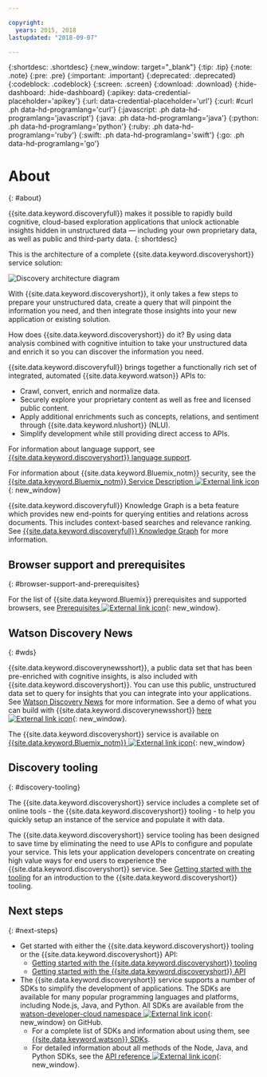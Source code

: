 ```yaml
---

copyright:
  years: 2015, 2018
lastupdated: "2018-09-07"

---
```


{:shortdesc: .shortdesc}
{:new_window: target="_blank"}
{:tip: .tip}
{:note: .note}
{:pre: .pre}
{:important: .important}
{:deprecated: .deprecated}
{:codeblock: .codeblock}
{:screen: .screen}
{:download: .download}
{:hide-dashboard: .hide-dashboard}
{:apikey: data-credential-placeholder='apikey'} 
{:url: data-credential-placeholder='url'}
{:curl: #curl .ph data-hd-programlang='curl'}
{:javascript: .ph data-hd-programlang='javascript'}
{:java: .ph data-hd-programlang='java'}
{:python: .ph data-hd-programlang='python'}
{:ruby: .ph data-hd-programlang='ruby'}
{:swift: .ph data-hd-programlang='swift'}
{:go: .ph data-hd-programlang='go'}

# About
{: #about}

{{site.data.keyword.discoveryfull}} makes it possible to rapidly build cognitive, cloud-based exploration applications that unlock actionable insights hidden in unstructured data — including your own proprietary data, as well as public and third-party data.
{: shortdesc}

This is the architecture of a complete {{site.data.keyword.discoveryshort}} service solution:

![Discovery architecture diagram](images/discovery-flow.png)

With {{site.data.keyword.discoveryshort}}, it only takes a few steps to prepare your unstructured data, create a query that will pinpoint the information you need, and then integrate those insights into your new application or existing solution.

How does {{site.data.keyword.discoveryshort}} do it? By using data analysis combined with cognitive intuition to take your unstructured data and enrich it so you can discover the information you need.

{{site.data.keyword.discoveryfull}} brings together a functionally rich set of integrated, automated {{site.data.keyword.watson}} APIs to:

- Crawl, convert, enrich and normalize data.
- Securely explore your proprietary content as well as free and licensed public content.
- Apply additional enrichments such as concepts, relations, and sentiment through {{site.data.keyword.nlushort}} (NLU).
- Simplify development while still providing direct access to APIs.

For information about language support, see [{{site.data.keyword.discoveryshort}} language support](/docs/services/discovery/language-support.html).

For information about {{site.data.keyword.Bluemix_notm}} security, see the [{{site.data.keyword.Bluemix_notm}} Service Description ![External link icon](../../icons/launch-glyph.svg "External link icon")](https://www.ibm.com/software/sla/sladb.nsf/searchsaas/?searchview&searchorder=4&searchmax=0&query=%28IBM+Cloud+Service+description%29){: new_window}

{{site.data.keyword.discoveryfull}} Knowledge Graph is a beta feature which provides new end-points for querying entities and relations across documents. This includes context-based searches and relevance ranking. See [{{site.data.keyword.discoveryfull}} Knowledge Graph](/docs/services/discovery/building-kg.html) for more information.

## Browser support and prerequisites
{: #browser-support-and-prerequisites}

For the list of {{site.data.keyword.Bluemix}} prerequisites and supported browsers, see [Prerequisites ![External link icon](../../icons/launch-glyph.svg "External link icon")](https://cloud.ibm.com/docs/overview/prereqs.html#prereqs){: new_window}.

## Watson Discovery News
{: #wds}

{{site.data.keyword.discoverynewsshort}}, a public data set that has been pre-enriched with cognitive insights, is also included with {{site.data.keyword.discoveryshort}}. You can use this public, unstructured data set to query for insights that you can integrate into your applications. See [Watson Discovery News](/docs/services/discovery/watson-discovery-news.html#watson-discovery-news) for more information. See a demo of what you can build with {{site.data.keyword.discoverynewsshort}} [here ![External link icon](../../icons/launch-glyph.svg "External link icon")](https://discovery-news-demo.ng.bluemix.net/){: new_window}.

The {{site.data.keyword.discoveryshort}} service is available on [{{site.data.keyword.Bluemix_notm}} ![External link icon](../../icons/launch-glyph.svg "External link icon")](https://{DomainName}/catalog/services/discovery){: new_window}

## Discovery tooling
{: #discovery-tooling}

The {{site.data.keyword.discoveryshort}} service includes a complete set of online tools - the {{site.data.keyword.discoveryshort}} tooling - to help you quickly setup an instance of the service and populate it with data.

The {{site.data.keyword.discoveryshort}} service tooling has been designed to save time by eliminating the need to use APIs to configure and populate your service. This lets your application developers concentrate on creating high value ways for end users to experience the {{site.data.keyword.discoveryshort}} service. See [Getting started with the tooling](/docs/services/discovery/getting-started-tool.html) for an introduction to the {{site.data.keyword.discoveryshort}} tooling.


## Next steps
{: #next-steps}

- Get started with either the {{site.data.keyword.discoveryshort}} tooling or the {{site.data.keyword.discoveryshort}} API:
    - [Getting started with the {{site.data.keyword.discoveryshort}} tooling](/docs/services/discovery/getting-started-tool.html)
    - [Getting started with the {{site.data.keyword.discoveryshort}} API](/docs/services/discovery/getting-started.html)
- The {{site.data.keyword.discoveryshort}} service supports a number of SDKs to simplify the development of applications. The SDKs are available for many popular programming languages and platforms, including Node.js, Java, and Python. All SDKs are available from the [watson-developer-cloud namespace ![External link icon](../../icons/launch-glyph.svg "External link icon")](https://github.com/watson-developer-cloud){: new_window} on GitHub.
    - For a complete list of SDKs and information about using them, see [{{site.data.keyword.watson}} SDKs](https://cloud.ibm.com/docs/services/watson/getting-started-sdks.html#sdks).
    - For detailed information about all methods of the Node, Java, and Python SDKs, see the [API reference ![External link icon](../../icons/launch-glyph.svg "External link icon")](https://{DomainName}/apidocs/discovery){: new_window}.